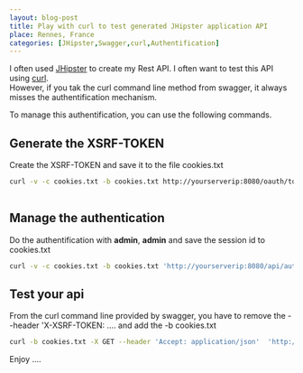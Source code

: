 ```yaml
---
layout: blog-post
title: Play with curl to test generated JHipster application API 
place: Rennes, France
categories: [JHipster,Swagger,curl,Authentification]
---
```




I often used [JHipster](https://jhipster.github.io/) to create my Rest API. I often want to test this API using [curl](https://curl.haxx.se/).  
However, if you tak the curl command line method from swagger, it always misses the authentification mechanism. 

To manage this authentification, you can use the following commands. 

<!--more-->


## Generate the XSRF-TOKEN 


Create the XSRF-TOKEN and save it to the file cookies.txt

```bash 
curl -v -c cookies.txt -b cookies.txt http://yourserverip:8080/oauth/token
 
```

## Manage the authentication

Do the authentification with **admin**, **admin** and save the session id to cookies.txt


```bash 
curl -v -c cookies.txt -b cookies.txt 'http://yourserverip:8080/api/authentication' -H 'Accept: application/json, text/plain, */*'  -H 'Connection: keep-alive' -H 'Content-Type: application/x-www-form-urlencoded' -H 'Host: yourserverip.fr:8080' -H 'Referer: http://yourserverip:8080/'  -H "X-XSRF-TOKEN: `cat cookies.txt |grep XSRF-TOKEN | awk '{print $7}'`" --data 'j_username=admin&j_password=admin&remember-me=true&submit=Login'
```

## Test your api

From the curl command line provided by swagger, you have to remove the --header 'X-XSRF-TOKEN:  .... and add the -b cookies.txt 


```bash 
curl -b cookies.txt -X GET --header 'Accept: application/json'  'http://yourserverip:8080/api/account'
```


Enjoy ....